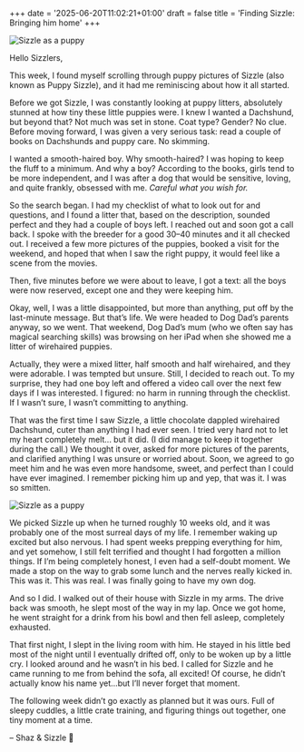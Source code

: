 +++
date = '2025-06-20T11:02:21+01:00'
draft = false
title = 'Finding Sizzle: Bringing him home'
+++

![Sizzle as a puppy](/images/sizzle04.png)


Hello Sizzlers,

This week, I found myself scrolling through puppy pictures of Sizzle (also known as Puppy Sizzle), and it had me reminiscing about how it all started.

Before we got Sizzle, I was constantly looking at puppy litters, absolutely stunned at how tiny these little puppies were. I knew I wanted a Dachshund, but beyond that? Not much was set in stone. Coat type? Gender? No clue. Before moving forward, I was given a very serious task: read a couple of books on Dachshunds and puppy care. No skimming.

I wanted a smooth-haired boy. Why smooth-haired? I was hoping to keep the fluff to a minimum. And why a boy? According to the books, girls tend to be more independent, and I was after a dog that would be sensitive, loving, and quite frankly, obsessed with me. *Careful what you wish for.*

So the search began. I had my checklist of what to look out for and questions, and I found a litter that, based on the description, sounded perfect and they had a couple of boys left. I reached out and soon got a call back. I spoke with the breeder for a good 30–40 minutes and it all checked out. I received a few more pictures of the puppies, booked a visit for the weekend, and hoped that when I saw the right puppy, it would feel like a scene from the movies.

Then, five minutes before we were about to leave, I got a text: all the boys were now reserved, except one and they were keeping him.

Okay, well, I was a little disappointed, but more than anything, put off by the last-minute message. But that’s life. We were headed to Dog Dad’s parents anyway, so we went. That weekend, Dog Dad’s mum (who we often say has magical searching skills) was browsing on her iPad when she showed me a litter of wirehaired puppies.

Actually, they were a mixed litter, half smooth and half wirehaired, and they were adorable. I was tempted but unsure. Still, I decided to reach out. To my surprise, they had one boy left and offered a video call over the next few days if I was interested. I figured: no harm in running through the checklist. If I wasn’t sure, I wasn’t committing to anything.

That was the first time I saw Sizzle, a little chocolate dappled wirehaired Dachshund, cuter than anything I had ever seen. I tried very hard not to let my heart completely melt... but it did. (I did manage to keep it together during the call.) We thought it over, asked for more pictures of the parents, and clarified anything I was unsure or worried about. Soon, we agreed to go meet him and he was even more handsome, sweet, and perfect than I could have ever imagined. I remember picking him up and yep, that was it. I was so smitten.

![Sizzle as a puppy](/images/sizzle05.png)

We picked Sizzle up when he turned roughly 10 weeks old, and it was probably one of the most surreal days of my life. I remember waking up excited but also nervous. I had spent weeks prepping everything for him, and yet somehow, I still felt terrified and thought I had forgotten a million things. If I’m being completely honest, I even had a self-doubt moment. We made a stop on the way to grab some lunch and the nerves really kicked in. This was it. This was real. I was finally going to have my own dog.

And so I did. I walked out of their house with Sizzle in my arms. The drive back was smooth, he slept most of the way in my lap. Once we got home, he went straight for a drink from his bowl and then fell asleep, completely exhausted.

That first night, I slept in the living room with him. He stayed in his little bed most of the night until I eventually drifted off, only to be woken up by a little cry. I looked around and he wasn’t in his bed. I called for Sizzle and he came running to me from behind the sofa, all excited! Of course, he didn’t actually know his name yet…but I’ll never forget that moment.

The following week didn’t go exactly as planned but it was ours. Full of sleepy cuddles, a little crate training, and figuring things out together, one tiny moment at a time.

– Shaz & Sizzle 🐶